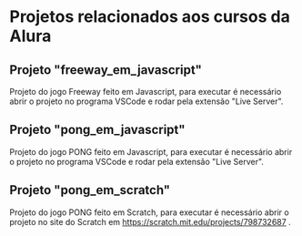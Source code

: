# Projetos relacionados aos cursos da Alura

## Projeto "freeway_em_javascript"

Projeto do jogo Freeway feito em Javascript, para executar é necessário abrir o projeto no programa VSCode e rodar pela extensão "Live Server".

## Projeto "pong_em_javascript"

Projeto do jogo PONG feito em Javascript, para executar é necessário abrir o projeto no programa VSCode e rodar pela extensão "Live Server".

## Projeto "pong_em_scratch"

Projeto do jogo PONG feito em Scratch, para executar é necessário abrir o projeto no site do Scratch em https://scratch.mit.edu/projects/798732687 .
